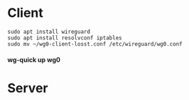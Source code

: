 # Client
```
sudo apt install wireguard
sudo apt install resolvconf iptables
sudo mv ~/wg0-client-losst.conf /etc/wireguard/wg0.conf
```

#### wg-quick up wg0

# Server
